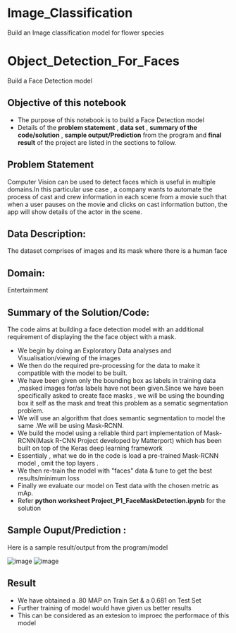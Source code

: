 # Image_Classification
Build an Image classification model for flower species

# Object_Detection_For_Faces
Build a Face Detection model 


## Objective of this notebook
- The purpose of this notebook is to build a Face Detection model 
- Details of the **problem statement**  , **data set** ,  **summary of the code/solution**  , **sample output/Prediction** from the program and **final result** of the project are listed in the sections to follow.

## Problem Statement 
Computer Vision can be used to detect faces which is useful in multiple domains.In this particular use case , a company wants to automate the process of cast and crew information in each scene from a movie such that when a user pauses on the movie and clicks on cast information button, the app will show details of the actor in the scene.


## Data Description:
The dataset comprises of images and its mask where there is a human face

## Domain:
  Entertainment

## Summary of the Solution/Code:
The code aims at building a face detection model with an additional requirement of displaying the the face object with a mask.
- We begin by doing an Exploratory Data analyses and Visualisation/viewing of the images 
- We then do the required pre-processing for the data to make it compatible with the model to be built.
- We have been given only the bounding box as labels in training data ,masked images for/as labels have not been given.Since we have been specifically asked to create   face masks , we will be using the bounding box it self as the mask and treat this problem as a sematic segmentation problem.
- We will use an algorithm that does semantic segmentation to model the same .We will be using Mask-RCNN.
- We build the model using a reliable third part implementation of Mask-RCNN(Mask R-CNN Project developed by Matterport) which has been built on top of the Keras deep learning framework
- Essentialy , what we do in the code is load a pre-trained Mask-RCNN model , omit the top layers . 
- We then re-train the model with "faces" data & tune to get the best results/minimum loss
- Finally we evaluate our model on Test data with the chosen metric as mAp.
- Refer **python worksheet  Project_P1_FaceMaskDetection.ipynb** for the solution

## Sample Ouput/Prediction :
Here is a sample result/output from the program/model 

![image](https://user-images.githubusercontent.com/68383273/191735599-d115c8f4-ccf3-4458-bf31-95b052ef4262.png)
![image](https://user-images.githubusercontent.com/68383273/191736008-b66da155-c404-499c-ab10-bd1cf2860f35.png)


## Result
- We have obtained a .80 MAP on Train Set & a 0.681 on Test Set
- Further training of model would have given us better results 
- This can be considered as an extesion to improec the performace of this model
